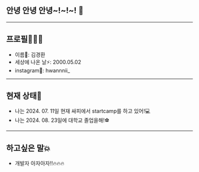 ## 안녕 안녕 안녕~!~!~! 👋





---





## 프로필🕵🏼‍♂️

- 이름🤔: 김경환
- 세상에 나온 날⚡: 2000.05.02
- instagram🌈: hwannnii_





---





## 현재 상태🎉

- 나는 2024. 07. 11일 현재 싸피에서 startcamp를 하고 있어!💻
- 나는 2024. 08. 23일에 대학교 졸업을해!⚽





---




  
## 하고싶은 말💥

- 개발자 아자아자!!🔥🔥🔥


